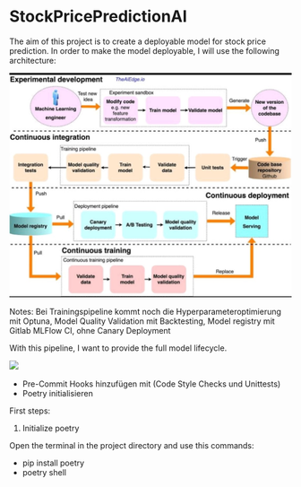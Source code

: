 # StockPricePredictionAI

The aim of this project is to create a deployable model for stock price prediction. In order to make the model deployable, I will use the following architecture:


<img src="Software Architecture.jpg">


Notes: Bei Trainingspipeline kommt noch die Hyperparameteroptimierung mit Optuna, Model Quality Validation mit Backtesting, Model registry mit Gitlab MLFlow CI, ohne Canary Deployment


With this pipeline, I want to provide the full model lifecycle.

<img src="MLOps_Lifecylce.png">

- Pre-Commit Hooks hinzufügen mit (Code Style Checks und Unittests)
- Poetry initialisieren


First steps:

1. Initialize poetry

Open the terminal in the project directory and use this commands:

- pip install poetry 
- poetry shell